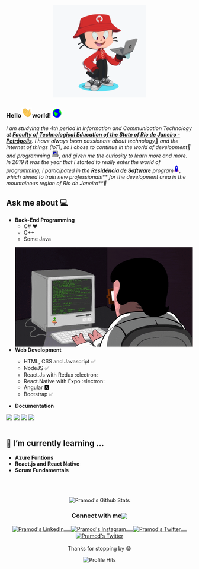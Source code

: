 <!-- ### Hi there 👋
**GuilhermeAdias/GuilhermeAdias** is a ✨ _special_ ✨ repository because its `README.md` (this file) appears on your GitHub profile. -->

<p align="center">
<img src="https://github.com/GuilhermeAdias/GuilhermeAdias/blob/master/Assets/img/octocat-main.png" width="250px">
</p>

### Hello<img src="https://github.com/GuilhermeAdias/GuilhermeAdias/blob/master/Assets/Hi.gif" width="29px">world!&nbsp;<img src="https://github.com/GuilhermeAdias/GuilhermeAdias/blob/master/Assets/Earth.gif" width="24px"> 
<em>I am studying the 4th period in Information and Communication Technology at <a href="http://www.faeterj-petropolis.edu.br/site/"><b>Faculty of Technological Education of the State of Rio de Janeiro - Petrópolis</b></a>. I have always been passionate about technology💜 and the internet of things (IoT), so I chose to continue in the world of development💚 and programming <img src="https://github.com/GuilhermeAdias/GuilhermeAdias/blob/master/Assets/PC.gif" height="20px"/>, and given me the curiosity to learn more and more. In 2019 it was the year that I started to really enter the world of programming, I participated in the <a href="http://serratec.org/residencia-de-software/"><b>Residência de Software</b></a> program<img src="https://github.com/GuilhermeAdias/GuilhermeAdias/blob/master/Assets/Rocket.gif" height="20px"/>, which aimed to train new professionals** for the development area in the mountainous region of Rio de Janeiro**🧠</em>
 <br/>
 
## Ask me about :computer: 
- **Back-End Programming**
	- C# ❤️
	- C++
	- Some Java

<img align="right" src="https://github.com/GuilhermeAdias/GuilhermeAdias/blob/master/Assets/img/code-hard-very-very.gif"/>

- **Web Development**
    - HTML, CSS and Javascript :white_check_mark:
    - NodeJS  :white_check_mark:
    - React.Js with Redux :electron:
    - React.Native with Expo :electron:
    - Angular :a:
    - Bootstrap :white_check_mark:
    
- **Documentation**

<code><a href="https://angular.io/" target="_blank"><img height="50" src="https://www.vectorlogo.zone/logos/angular/angular-ar21.svg"></a></code>
<code><a href="https://reactjs.org/" target="_blank"><img height="50" src="https://www.vectorlogo.zone/logos/reactjs/reactjs-ar21.svg"></a></code>
<code><a href="https://nodejs.org/en/" target="_blank"><img height="50" src="https://www.vectorlogo.zone/logos/nodejs/nodejs-horizontal.svg"></a></code>
<code><a href="https://docs.microsoft.com/pt-br/dotnet/csharp/" target="_blank"><img height="50" src="https://www.vectorlogo.zone/logos/dotnet/dotnet-vertical.svg"></a></code>
<br/>
<br/>

## 🌱 I’m currently learning ...

- **Azure Funtions**
- **React.js and React Native**
- **Scrum Fundamentals**

<br/>
<br/>
<p align="center">
<img align="center" src="https://github-readme-stats.vercel.app/api?username=rajput2107&&show_icons=true&theme=radical" alt="Pramod's Github Stats">
</p>  

<div align="center">
  <h3 align="center">Connect with me<img align="center" src="https://github.com/rajput2107/rajput2107/blob/master/Assets/Handshake.gif" height="33px" /></h3> 
</div>
<p align="center">
 <a href="https://www.linkedin.com/in/pramod-kumar-4aa47616b/" target="blank">
  <img align="center" alt="Pramod's LinkedIn" width="30px" src="https://www.vectorlogo.zone/logos/linkedin/linkedin-icon.svg" /> &nbsp; &nbsp;
 </a>
 <a href="https://www.instagram.com/cyber_freak_21/" target="blank">
  <img align="center" alt="Pramod's Instagram" width="30px" src="https://www.vectorlogo.zone/logos/instagram/instagram-icon.svg" /> &nbsp; &nbsp;
 </a>
 <a href="https://twitter.com/pramod2107" target="blank">
  <img align="center" alt="Pramod's Twitter" width="30px" src="https://www.vectorlogo.zone/logos/twitter/twitter-official.svg" /> &nbsp; &nbsp;
 </a>
 <a href="https://medium.com/@pramodrana2107" target="blank">
  <img align="center" alt="Pramod's Twitter" width="30px" src="https://www.vectorlogo.zone/logos/medium/medium-tile.svg" />
 </a> 
  <br/>
  <br/>
  Thanks for stopping by 😁<br/>
</p>
<p align="center"><img alt="Profile Hits" src="https://hits.seeyoufarm.com/api/count/incr/badge.svg?url=https%3A%2F%2Fgithub.com%2Frajput2107%2F" /></p>
